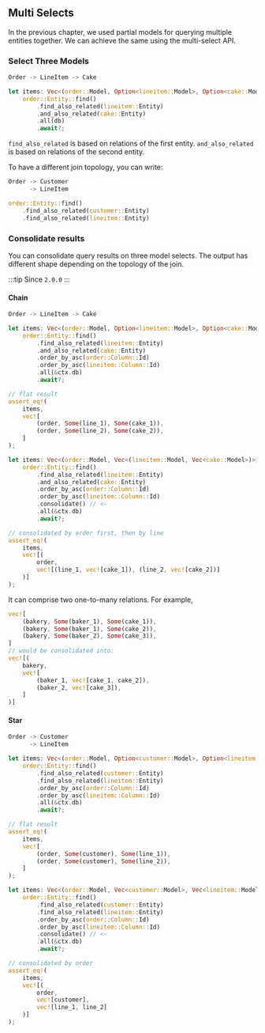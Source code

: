 ## Multi Selects

In the previous chapter, we used partial models for querying multiple entities together. We can achieve the same using the multi-select API.

### Select Three Models

```rust
Order -> LineItem -> Cake
```

```rust
let items: Vec<(order::Model, Option<lineitem::Model>, Option<cake::Model>)> =
    order::Entity::find()
        .find_also_related(lineitem::Entity)
        .and_also_related(cake::Entity)
        .all(db)
        .await?;
```

`find_also_related` is based on relations of the first entity.
`and_also_related` is based on relations of the second entity.

To have a different join topology, you can write:

```rust
Order -> Customer
      -> LineItem
```

```rust
order::Entity::find()
    .find_also_related(customer::Entity)
    .find_also_related(lineitem::Entity)
```

### Consolidate results

You can consolidate query results on three model selects. The output has different shape depending on the topology of the join.

:::tip Since `2.0.0`
:::

#### Chain

```rust
Order -> LineItem -> Cake
```

```rust
let items: Vec<(order::Model, Option<lineitem::Model>, Option<cake::Model>)> =
    order::Entity::find()
        .find_also_related(lineitem::Entity)
        .and_also_related(cake::Entity)
        .order_by_asc(order::Column::Id)
        .order_by_asc(lineitem::Column::Id)
        .all(&ctx.db)
        .await?;

// flat result
assert_eq!(
    items,
    vec![
        (order, Some(line_1), Some(cake_1)),
        (order, Some(line_2), Some(cake_2)),
    ]
);

let items: Vec<(order::Model, Vec<(lineitem::Model, Vec<cake::Model>)>)> =
    order::Entity::find()
        .find_also_related(lineitem::Entity)
        .and_also_related(cake::Entity)
        .order_by_asc(order::Column::Id)
        .order_by_asc(lineitem::Column::Id)
        .consolidate() // <-
        .all(&ctx.db)
        .await?;

// consolidated by order first, then by line
assert_eq!(
    items,
    vec![(
        order,
        vec![(line_1, vec![cake_1]), (line_2, vec![cake_2])]
    )]
);
```

It can comprise two one-to-many relations. For example,

```rust
vec![
    (bakery, Some(baker_1), Some(cake_1)),
    (bakery, Some(baker_1), Some(cake_2)),
    (bakery, Some(baker_2), Some(cake_3)),
]
// would be consolidated into:
vec![(
    bakery,
    vec![
        (baker_1, vec![cake_1, cake_2]),
        (baker_2, vec![cake_3]),
    ]
)]
```

#### Star

```rust
Order -> Customer
      -> LineItem
```

```rust
let items: Vec<(order::Model, Option<customer::Model>, Option<lineitem::Model>)> =
    order::Entity::find()
        .find_also_related(customer::Entity)
        .find_also_related(lineitem::Entity)
        .order_by_asc(order::Column::Id)
        .order_by_asc(lineitem::Column::Id)
        .all(&ctx.db)
        .await?;

// flat result
assert_eq!(
    items,
    vec![
        (order, Some(customer), Some(line_1)),
        (order, Some(customer), Some(line_2)),
    ]
);

let items: Vec<(order::Model, Vec<customer::Model>, Vec<lineitem::Model>)> =
    order::Entity::find()
        .find_also_related(customer::Entity)
        .find_also_related(lineitem::Entity)
        .order_by_asc(order::Column::Id)
        .order_by_asc(lineitem::Column::Id)
        .consolidate() // <-
        .all(&ctx.db)
        .await?;

// consolidated by order
assert_eq!(
    items,
    vec![(
        order,
        vec![customer],
        vec![line_1, line_2]
    )]
);
```
